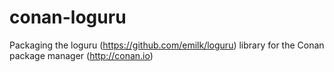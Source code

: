 # conan-loguru
 Packaging the loguru (https://github.com/emilk/loguru) library for the Conan package manager (http://conan.io) 
